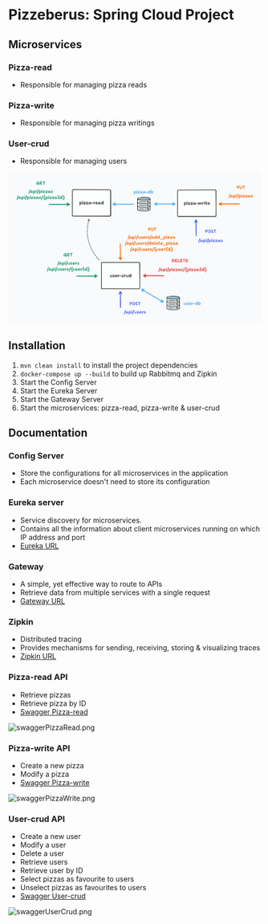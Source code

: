 # Pizzeberus: Spring Cloud Project
## Microservices
### Pizza-read
- Responsible for managing pizza reads
### Pizza-write
- Responsible for managing pizza writings
### User-crud
- Responsible for managing users

![diagramaMicroservicios.png](images/diagramaMicroservicios.png)

## Installation
1. ``mvn clean install`` to install the project dependencies
2. ``docker-compose up --build`` to build up Rabbitmq and Zipkin
3. Start the Config Server
4. Start the Eureka Server
5. Start the Gateway Server
6. Start the microservices: pizza-read, pizza-write & user-crud

## Documentation
### Config Server
- Store the configurations for all microservices in the application
- Each microservice doesn't need to store its configuration

### Eureka server
- Service discovery for microservices.
- Contains all the information about client microservices running on which IP address and port
- [Eureka URL](http://localhost:8761/)

### Gateway
- A simple, yet effective way to route to APIs
- Retrieve data from multiple services with a single request
- [Gateway URL](http://localhost:9000/)

### Zipkin
- Distributed tracing
- Provides mechanisms for sending, receiving, storing & visualizing traces
- [Zipkin URL](http://localhost:9411/)

### Pizza-read API
- Retrieve pizzas
- Retrieve pizza by ID
- [Swagger Pizza-read](http://localhost:8080/swagger-ui.html#/)

![swaggerPizzaRead.png](images/swaggerClothing.png)

### Pizza-write API
- Create a new pizza
- Modify a pizza
- [Swagger Pizza-write](http://localhost:8081/swagger-ui.html)

![swaggerPizzaWrite.png](images/swaggerClothing.png)

### User-crud API
- Create a new user
- Modify a user
- Delete a user
- Retrieve users
- Retrieve user by ID
- Select pizzas as favourite to users
- Unselect pizzas as favourites to users
- [Swagger User-crud](http://localhost:8082/swagger-ui.html)

![swaggerUserCrud.png](images/swaggerClothing.png)
